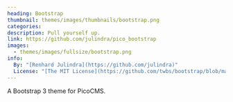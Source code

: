 ```yaml
---
heading: Bootstrap
thumbnail: themes/images/thumbnails/bootstrap.png
categories:
description: Pull yourself up.
link: https://github.com/julindra/pico_bootstrap
images:
  - themes/images/fullsize/bootstrap.png
info:
  By: "[Renhard Julindra](https://github.com/julindra)"
  License: "[The MIT License](https://github.com/twbs/bootstrap/blob/main/LICENSE)"
---
```


A Bootstrap 3 theme for PicoCMS.